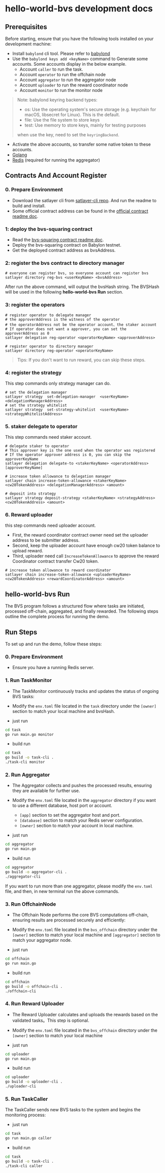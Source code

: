 # hello-world-bvs development docs

## Prerequisites

Before starting, ensure that you have the following tools installed on your development machine:

- Install `babylond` cli tool. Please refer to [babylond](https://github.com/babylonlabs-io/babylon)
- Use the `babylond keys add <keyName>` command to Generate some accounts. Some accounts display in the below example.
  - Account `caller` to run the task.
  - Account `operator` to run the offchain node
  - Account `aggregator` to run the aggregator node
  - Account `uploader` to run the reward coordinator node
  - Account `monitor` to run the monitor node

> Note: babylond keyring backend types:
>
> - os: Use the operating system's secure storage (e.g. keychain for macOS, libsecret for Linux). This is the default.
> - file: Use the file system to store keys
> - test: Use memory to store keys, mainly for testing purposes
>
> when use the key, need to set the `keyringBackend`.

- Activate the above accounts, so transfer some native token to these accounts.
- [Golang](https://golang.org/dl/)
- [Redis](https://redis.io/download) (required for running the aggregator)

## Contracts And Account Register

### 0. Prepare Environment

- Download the satlayer cli from [satlayer-cli repo](https://github.com/satlayer/satlayer-cli). And run the readme to build and install.
- Some official contract address can be found in the [official contract readme doc](https://github.com/satlayer/satlayer-core).

### 1: deploy the bvs-squaring contract

- Read the [bvs-squaring contract readme doc](./contract/bvs-squaring/README.md).
- Deploy the bvs-squaring contract on Babylon testnet.
- Get the deployed contract address as bvsAddress.

### 2: register the bvs contract to directory manager

```shell
# everyone can register bvs, so everyone account can register bvs
satlayer directory reg-bvs <userKeyName> <bvsAddress>
```

After run the above command, will output the bvsHash string. The BVSHash will be used in the following **hello-world-bvs Run** section.

### 3: register the operators

```shell
# register operator to delegate manager
# the approverAddress is the witness of the operator
# the operatorAddress not be the operator account、the staker account
# If operator does not want a approver, you can set the approverAddress as 0
satlayer delegation reg-operator <operatorKeyName> <approverAddress>

# register operator to directory manager
satlayer directory reg-operator <operatorKeyName>
```

> Tips: If you don't want to run reward, you can skip these steps.

### 4: register the strategy

This step commands only strategy manager can do.

```shell
# set the delegation manager
satlayer strategy  set-delegation-manager  <userKeyName> <delegationManagerAddress>
# set the strategy whitelist
satlayer strategy  set-strategy-whitelist  <userKeyName> <strategyWhitelistAddress>
```

### 5. staker delegate to operator

This step commands need staker account.

```shell
# delegate staker to operator
# This approver key is the one used when the operator was registered
# If the operator approver address is 0, you can skip the approverKeyName
satlayer delegation delegate-to <stakerKeyName> <operatorAddress> [approverKeyName]

# increase token allowance to delegation manager
satlayer chain increase-token-allowance <stakerKeyName> <cw20TokenAddress> <delegationManagerAddress> <amount>

# deposit into strategy
satlayer strategy deposit-strategy <stakerKeyName> <strategyAddress> <cw20TokenAddress> <amount>
```

### 6. Reward uploader

this step commands need uploader account.

- First, the reward coordinator contract owner need set the uploader address to be submitter address.
- Second, keep the uploader account have enough cw20 token balance to upload reward.
- Third, uploader need call `IncreaseTokenAllowance` to approve the reward Coordinator contract transfer Cw20 token.

```shell
# increase token allowance to reward coordinator
satlayer chain increase-token-allowance <uploaderKeyName> <cw20TokenAddress> <rewardCoordinatorAddress> <amount>
```

## hello-world-bvs Run

The BVS program follows a structured flow where tasks are initiated, processed off-chain, aggregated, and finally rewarded. The following steps outline the complete process for running the demo.

## Run Steps

To set up and run the demo, follow these steps:

### 0. Prepare Environment

- Ensure you have a running Redis server.

### 1. Run TaskMonitor

- The TaskMonitor continuously tracks and updates the status of ongoing BVS tasks:
- Modify the `env.toml` file located in the `task` directory under the `[owner]` section to match your local machine and bvsHash.

- just run

```bash
cd task
go run main.go monitor
```

- build run

```bash
cd task
go build -o task-cli .
./task-cli monitor
```

### 2. Run Aggregator

- The Aggregator collects and pushes the processed results, ensuring they are available for further use.
- Modify the `env.toml` file located in the `aggregator` directory if you want to use a different database, host port or account.

  - `[app]` section to set the aggregator host and port.
  - `[database]` section to match your Redis server configuration.
  - `[owner]` section to match your account in local machine.

- just run

```bash
cd aggregator
go run main.go
```

- build run

```bash
cd aggregator
go build -o aggregator-cli .
./aggregator-cli
```

If you want to run more than one aggregator, please modify the `env.toml` file, and then, in new terminal run the above commands.

### 3. Run OffchainNode

- The Offchain Node performs the core BVS computations off-chain, ensuring results are processed securely and efficiently:
- Modify the `env.toml` file located in the `bvs_offchain` directory under the `[owner]` section to match your local machine and `[aggregator]` section to match your aggregator node.

- just run

```bash
cd offchain
go run main.go
```

- build run

```bash
cd offchain
go build -o offchain-cli .
./offchain-cli
```

### 4. Run Reward Uploader

- The Reward Uploader calculates and uploads the rewards based on the validated tasks。This step is optional.
- Modify the `env.toml` file located in the `bvs_offchain` directory under the `[owner]` section to match your local machine

- just run

```bash
cd uploader
go run main.go
```

- build run

```bash
cd uploader
go build -o uploader-cli .
./uploader-cli
```

### 5. Run TaskCaller

The TaskCaller sends new BVS tasks to the system and begins the monitoring process:

- just run

```bash
cd task
go run main.go caller
```

- build run

```bash
cd task
go build -o task-cli .
./task-cli caller
```

